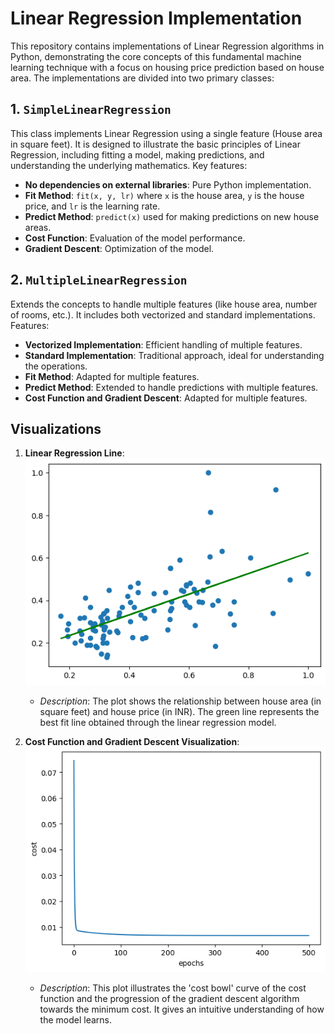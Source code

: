 # Linear Regression Implementation

This repository contains implementations of Linear Regression algorithms in Python, demonstrating the core concepts of this fundamental machine learning technique with a focus on housing price prediction based on house area. The implementations are divided into two primary classes:

## 1. `SimpleLinearRegression`
This class implements Linear Regression using a single feature (House area in square feet). It is designed to illustrate the basic principles of Linear Regression, including fitting a model, making predictions, and understanding the underlying mathematics. Key features:

- **No dependencies on external libraries**: Pure Python implementation.
- **Fit Method**: `fit(x, y, lr)` where `x` is the house area, `y` is the house price, and `lr` is the learning rate.
- **Predict Method**: `predict(x)` used for making predictions on new house areas.
- **Cost Function**: Evaluation of the model performance.
- **Gradient Descent**: Optimization of the model.

## 2. `MultipleLinearRegression`
Extends the concepts to handle multiple features (like house area, number of rooms, etc.). It includes both vectorized and standard implementations. Features:

- **Vectorized Implementation**: Efficient handling of multiple features.
- **Standard Implementation**: Traditional approach, ideal for understanding the operations.
- **Fit Method**: Adapted for multiple features.
- **Predict Method**: Extended to handle predictions with multiple features.
- **Cost Function and Gradient Descent**: Adapted for multiple features.

## Visualizations

1. **Linear Regression Line**:
   ![Linear Regression Line](linear_regression.png)
   - *Description*: The plot shows the relationship between house area (in square feet) and house price (in INR). The green line represents the best fit line obtained through the linear regression model.

2. **Cost Function and Gradient Descent Visualization**:
   ![Cost Function and Gradient Descent](gradient_descent.png)
   - *Description*: This plot illustrates the 'cost bowl' curve of the cost function and the progression of the gradient descent algorithm towards the minimum cost. It gives an intuitive understanding of how the model learns.

